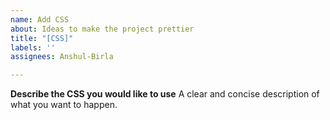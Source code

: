 ```yaml
---
name: Add CSS
about: Ideas to make the project prettier
title: "[CSS]"
labels: ''
assignees: Anshul-Birla

---
```


**Describe the CSS you would like to use**
A clear and concise description of what you want to happen.
